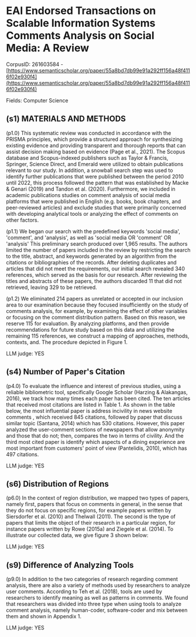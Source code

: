 # EAI Endorsed Transactions on Scalable Information Systems Comments Analysis on Social Media: A Review

CorpusID: 261603584 - [https://www.semanticscholar.org/paper/55a8bd7db99e91a292ff156a48f4116f02e930f4](https://www.semanticscholar.org/paper/55a8bd7db99e91a292ff156a48f4116f02e930f4)

Fields: Computer Science

## (s1) MATERIALS AND METHODS
(p1.0) This systematic review was conducted in accordance with the PRISMA principles, which provide a structured approach for synthesizing existing evidence and providing transparent and thorough reports that can assist decision making based on evidence (Page et al., 2021). The Scopus database and Scopus-indexed publishers such as Taylor & Francis, Springer, Science Direct, and Emerald were utilized to obtain publications relevant to our study. In addition, a snowball search step was used to identify further publications that were published between the period 2010 until 2022, this process followed the pattern that was established by Macke & Genari (2019) and Tandon et al. (2020). Furthermore, we included in academic publications studies on comment analysis of social media platforms that were published in English (e.g. books, book chapters, and peer-reviewed articles) and exclude studies that were primarily concerned with developing analytical tools or analyzing the effect of comments on other factors.

(p1.1) We began our search with the predefined keywords 'social media', 'comment', and 'analysis', as well as 'social media OR 'comment' OR 'analysis' This preliminary search produced over 1,965 results. The authors limited the number of papers included in the review by restricting the search to the title, abstract, and keywords generated by an algorithm from the citations or bibliographies of the records. After deleting duplicates and articles that did not meet the requirements, our initial search revealed 340 references, which served as the basis for our research. After reviewing the titles and abstracts of these papers, the authors discarded 11 that did not retrieved, leaving 329 to be retrieved.

(p1.2) We eliminated 214 papers as unrelated or accepted in our inclusion area to our examination because they focused insufficiently on the study of comments analysis, for example, by examining the effect of other variables or focusing on the comment distribution pattern. Based on this reason, we reserve 115 for evaluation. By analyzing platforms, and then provide recommendations for future study based on this data and utilizing the remaining 115 references, we construct a mapping of approaches, methods, contexts, and. The procedure depicted in Figure 1.

LLM judge: YES

## (s4) Number of Paper's Citation
(p4.0) To evaluate the influence and interest of previous studies, using a reliable bibliometric tool, specifically Google Scholar (Harzing & Alakangas, 2016), we track how many times each paper has been cited. The ten articles that received most citations are listed in Table 1. As shown in the table below, the most influential paper is address incivility in news website comments , which received 845 citations, followed by paper that discuss similar topic (Santana, 2014) which has 530 citations. However, this paper analyzed the user-comment sections of newspapers that allow anonymity and those that do not; then, compares the two in terms of civility. And the third most cited paper is identify which aspects of a dining experience are most important from customers' point of view (Pantelidis, 2010), which has 497 citations. 

LLM judge: YES

## (s6) Distribution of Regions
(p6.0) In the context of region distribution, we mapped two types of papers, namely first, papers that focus on comments in general, in the sense that they do not focus on specific regions, for example papers written by Siersdorfer et al. (2010) and Thelwall (2011). The second is the type of papers that limits the object of their research in a particular region, for instance papers written by Rowe (2015a) and Ziegele et al. (2014). To illustrate our collected data, we give figure 3 shown below:

LLM judge: YES

## (s9) Difference of Analyzing Tools
(p9.0) In addition to the two categories of research regarding comment analysis, there are also a variety of methods used by researchers to analyze user comments. According to Teh et al. (2018), tools are used by researchers to identify meaning as well as patterns in comments. We found that researchers was divided into three type when using tools to analyze comment analysis, namely human-coder, software-coder and mix between them and shown in Appendix 1.

LLM judge: YES

